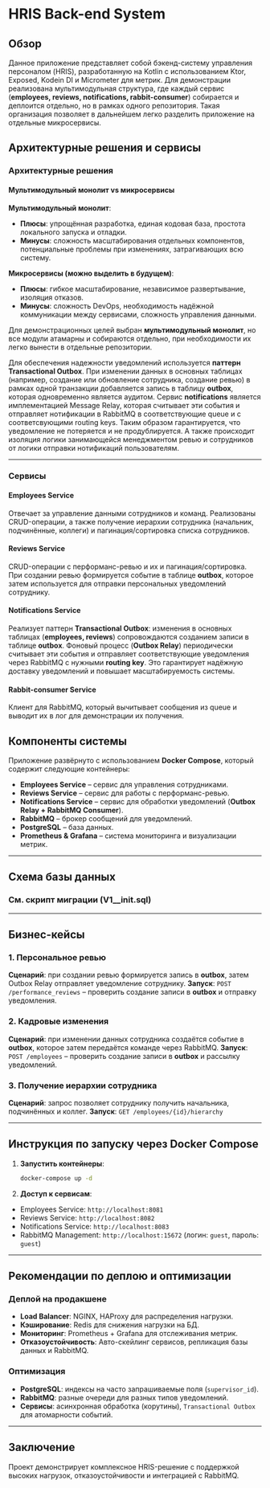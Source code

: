 # HRIS Back-end System

## Обзор
Данное приложение представляет собой бэкенд-систему управления персоналом (HRIS), разработанную на Kotlin с использованием Ktor, Exposed, Kodein DI и Micrometer для метрик. Для демонстрации реализована мультимодульная структура, где каждый сервис (**employees, reviews, notifications, rabbit-consumer**) собирается и деплоится отдельно, но в рамках одного репозитория. Такая организация позволяет в дальнейшем легко разделить приложение на отдельные микросервисы.

## Архитектурные решения и сервисы

### **Архитектурные решения**

#### **Мультимодульный монолит vs микросервисы**

**Мультимодульный монолит**:
- **Плюсы**: упрощённая разработка, единая кодовая база, простота локального запуска и отладки.
- **Минусы**: сложность масштабирования отдельных компонентов, потенциальные проблемы при изменениях, затрагивающих всю систему.

**Микросервисы (можно выделить в будущем)**:
- **Плюсы**: гибкое масштабирование, независимое развертывание, изоляция отказов.
- **Минусы**: сложность DevOps, необходимость надёжной коммуникации между сервисами, сложность управления данными.

Для демонстрационных целей выбран **мультимодульный монолит**, но все модули атамарны и собираются отдельно, при необходимости их легко вынести в отдельные репозитории.

Для обеспечения надежности уведомлений используется **паттерн Transactional Outbox**. При изменении данных в основных таблицах (например, создание или обновление сотрудника, создание ревью) в рамках одной транзакции добавляется запись в таблицу **outbox**, которая одновременно является аудитом. Сервис **notifications** является имплементацией Message Relay, которая считывает эти события и отправляет нотификации в RabbitMQ в соответствующие queue и с соответсвующими routing keys.
Таким образом гарантируется, что уведомление не потеряется и не продублируется. А также происходит изоляция логики занимающейся менеджментом ревью и сотрудников от логики отправки нотификаций пользователям.

---

### **Сервисы**

#### **Employees Service**
Отвечает за управление данными сотрудников и команд. Реализованы CRUD-операции, а также получение иерархии сотрудника (начальник, подчинённые, коллеги) и пагинация/сортировка списка сотрудников.

#### **Reviews Service**
CRUD-операции с перформанс-ревью и их и пагинация/сортировка. При создании ревью формируется событие в таблице **outbox**, которое затем используется для отправки персональных уведомлений сотруднику.

#### **Notifications Service**
Реализует паттерн **Transactional Outbox**: изменения в основных таблицах (**employees, reviews**) сопровождаются созданием записи в таблице **outbox**. Фоновый процесс (**Outbox Relay**) периодически считывает эти события и отправляет соответствующие уведомления через RabbitMQ с нужными **routing key**. Это гарантирует надёжную доставку уведомлений и повышает масштабируемость системы.

#### **Rabbit-consumer Service**
Клиент для RabbitMQ, который вычитывает сообщения из queue и выводит их в лог для демонстрации их получения.



## **Компоненты системы**
Приложение развёрнуто с использованием **Docker Compose**, который содержит следующие контейнеры:
- **Employees Service** – сервис для управления сотрудниками.
- **Reviews Service** – сервис для работы с перформанс-ревью.
- **Notifications Service** – сервис для обработки уведомлений (**Outbox Relay + RabbitMQ Consumer**).
- **RabbitMQ** – брокер сообщений для уведомлений.
- **PostgreSQL** – база данных.
- **Prometheus & Grafana** – система мониторинга и визуализации метрик.

---

## **Схема базы данных**

### **См. скрипт миграции (V1__init.sql)**



---

## **Бизнес-кейсы**

### **1. Персональное ревью**
**Сценарий**: при создании ревью формируется запись в **outbox**, затем Outbox Relay отправляет уведомление сотруднику.
**Запуск**: `POST /performance_reviews` – проверить создание записи в **outbox** и отправку уведомления.

### **2. Кадровые изменения**
**Сценарий**: при изменении данных сотрудника создаётся событие в **outbox**, которое затем передаётся команде через RabbitMQ.
**Запуск**: `POST /employees` – проверить создание записи в **outbox** и рассылку уведомлений.

### **3. Получение иерархии сотрудника**
**Сценарий**: запрос позволяет сотруднику получить начальника, подчинённых и коллег.
**Запуск**: `GET /employees/{id}/hierarchy`

---

## **Инструкция по запуску через Docker Compose**

1. **Запустить контейнеры**:
   ```sh
   docker-compose up -d
   ```
2. **Доступ к сервисам**:
- Employees Service: `http://localhost:8081`
- Reviews Service: `http://localhost:8082`
- Notifications Service: `http://localhost:8083`
- RabbitMQ Management: `http://localhost:15672` (логин: `guest`, пароль: `guest`)

---

## **Рекомендации по деплою и оптимизации**

### **Деплой на продакшене**
- **Load Balancer**: NGINX, HAProxy для распределения нагрузки.
- **Кэширование**: Redis для снижения нагрузки на БД.
- **Мониторинг**: Prometheus + Grafana для отслеживания метрик.
- **Отказоустойчивость**: Авто-скейлинг сервисов, репликация базы данных и RabbitMQ.

### **Оптимизация**
- **PostgreSQL**: индексы на часто запрашиваемые поля (`supervisor_id`).
- **RabbitMQ**: разные очереди для разных типов уведомлений.
- **Сервисы**: асинхронная обработка (корутины), `Transactional Outbox` для атомарности событий.

---

## **Заключение**
Проект демонстрирует комплексное HRIS-решение с поддержкой высоких нагрузок, отказоустойчивости и интеграцией с RabbitMQ. 

